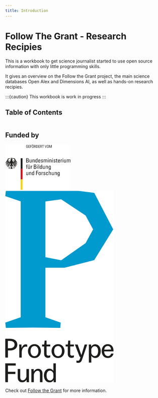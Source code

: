 ```yaml
---
title: Introduction
---
```


# Follow The Grant - Research Recipies

This is a workbook to get science journalist started to use open source information with only little programming skills. 

It gives an overview on the Follow the Grant project, the main science databases Open Alex and Dimensions AI, as well as hands-on research recipies.

:::{caution}
This workbook is work in progress
:::

## Table of Contents

```{tableofcontents}
```

## Funded by 


![](./imgs/bmbf.png)
![](./imgs/ptf.png)



Check out [Follow the Grant](https://followthegrant.org/) for more information.


